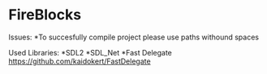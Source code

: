 # FireBlocks
Issues:
*To succesfully compile project please use paths withound spaces

Used Libraries:
*SDL2
*SDL_Net
*Fast Delegate https://github.com/kaidokert/FastDelegate
